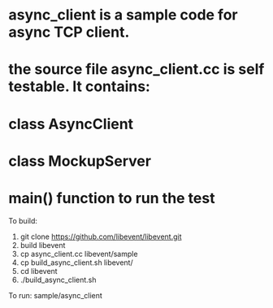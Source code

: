 # async_client is a sample code for async TCP client.
# the source file async_client.cc is self testable. It contains:
#   class AsyncClient
#   class MockupServer
#   main() function to run the test
   
To build:
1. git clone https://github.com/libevent/libevent.git
2. build libevent 
3. cp async_client.cc libevent/sample
4. cp build_async_client.sh libevent/
5. cd libevent
6. ./build_async_client.sh

To run:
sample/async_client
